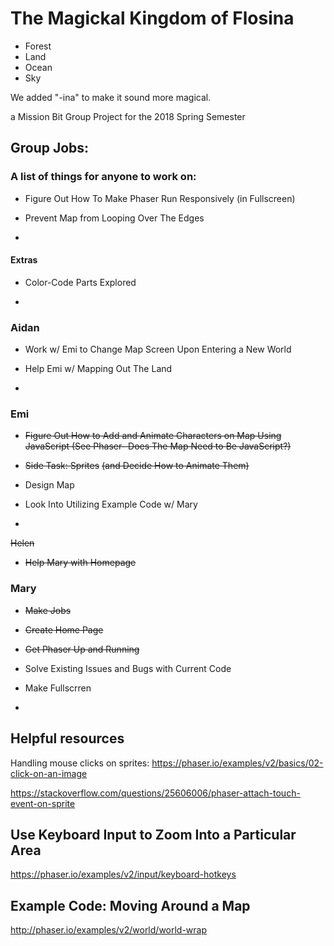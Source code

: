 # The Magickal Kingdom of Flosina

* Forest
* Land
* Ocean
* Sky

We added "-ina" to make it sound more magical.

a Mission Bit Group Project for the 2018 Spring Semester

## Group Jobs:

### A list of things for anyone to work on:

* Figure Out How To Make Phaser Run Responsively (in Fullscreen)

* Prevent Map from Looping Over The Edges

*

#### Extras

* Color-Code Parts Explored

*


### Aidan

* Work w/ Emi to Change Map Screen Upon Entering a New World

* Help Emi w/ Mapping Out The Land

*

### Emi

* ~~Figure Out How to Add and Animate Characters on Map Using JavaScript (See Phaser- Does The Map Need to Be JavaScript?)~~

* ~~Side Task: Sprites~~ ~~(and Decide How to Animate Them)~~

* Design Map

* Look Into Utilizing Example Code w/ Mary

*

~~Helen~~

* ~~Help Mary with Homepage~~

### Mary

* ~~Make Jobs~~

* ~~Create Home Page~~

* ~~Get Phaser Up and Running~~

* Solve Existing Issues and Bugs with Current Code

* Make Fullscrren

*

## Helpful resources

Handling mouse clicks on sprites:
https://phaser.io/examples/v2/basics/02-click-on-an-image

https://stackoverflow.com/questions/25606006/phaser-attach-touch-event-on-sprite

## Use Keyboard Input to Zoom Into a Particular Area

https://phaser.io/examples/v2/input/keyboard-hotkeys

## Example Code: Moving Around a Map

http://phaser.io/examples/v2/world/world-wrap
